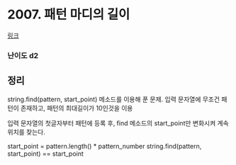 # 2007. 패턴 마디의 길이

[링크](https://swexpertacademy.com/main/code/problem/problemDetail.do?contestProbId=AV5P1kNKAl8DFAUq&categoryId=AV5P1kNKAl8DFAUq&categoryType=CODE)

### 난이도 d2

## 정리
string.find(pattern, start_point) 메소드를 이용해 푼 문제.
입력 문자열에 무조건 패턴이 존재하고, 패턴의 최대길이가 10인것을 이용

입력 문자열의 첫글자부터 패턴에 등록 후, find 메소드의 start_point만 변화시켜 계속 위치를 찾는다.

start_point = pattern.length() * pattern_number
string.find(pattern, start_point) == start_point
